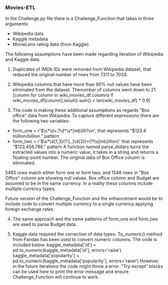 ### Movies-ETL

In the Challenge.py file there is a Challenge_Function that takes in three arguments:
- Wikipedia data
- Kaggle metadata
- MovieLens rating data (from Kaggle)

The following assumptions have been made regarding iteration of Wikipedia and Kaggle data.

1. Duplicates of IMDb IDs were removed from Wikipedia dataset, that reduced the original number of rows from 7311 to 7033. 

2. Wikipedia columns that have more than 90% null values have been eliminated from the dataset. Thenumber of columns went down to 21.
[column for column in wiki_movies_df.columns if wiki_movies_df[column].isnull().sum() < len(wiki_movies_df) * 0.9]

3. The code is making these additional assumptions as regards "Box office" data from Wikipedia:
  To capture different expressions there are the following two variables: 

  - form_one = r'\$\s*\d+\.?\d*\s*[mb]illi?on',  that represents “$123.4 million/billion.” pattern
  - form_two = r'\$\s*\d{1,3}(?:[,\.]\d{3})+(?!\s[mb]illion)' that represents “$123,456,789.” pattern
  A function named parse_dollars turns the extracted values into a numeric value, it takes in a string and returns a floating-point number.
  The original data of Box Office column is eliminated.

  5485 rows match either form one or form two; and 1548 rows in "Box Office" column are showing null values.
  Box office column and Budget are assumed to be in the same currency. In a reality these columns include multiple currency types.

  Future version of the Challenge_Function and the enhancement would be to include code to convert multiple currency to a single currency applying foreign exchange rates.

4. The same approach and the same patterns of form_one and form_two are used to parse Budget data. 

5. Kaggle data required the correction of data types. To_numeric() method from Pandas has been used to convert numeric columns.
  The code is included below:
  kaggle_metadata['id'] = pd.to_numeric(kaggle_metadata['id'], errors='raise')
  kaggle_metadata['popularity'] = pd.to_numeric(kaggle_metadata['popularity'], errors='raise')
  However, in the future iterations the code might throw a error. 
  "Try-except" blocks can be used here to print the error message and ensure Challenge_Function will continue to work.
